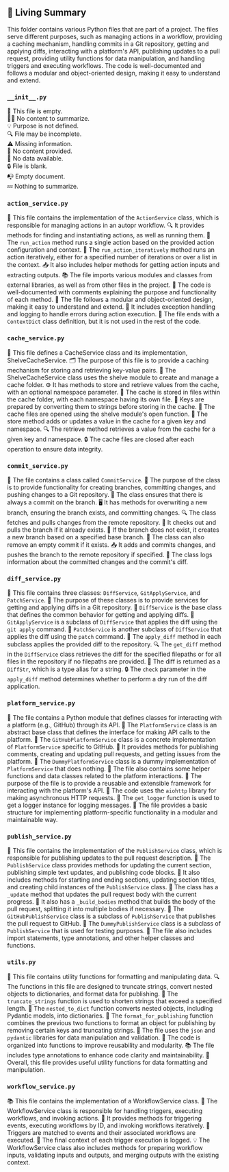 

<!-- Living README Summary -->
## 🌳 Living Summary

This folder contains various Python files that are part of a project. The files serve different purposes, such as managing actions in a workflow, providing a caching mechanism, handling commits in a Git repository, getting and applying diffs, interacting with a platform's API, publishing updates to a pull request, providing utility functions for data manipulation, and handling triggers and executing workflows. The code is well-documented and follows a modular and object-oriented design, making it easy to understand and extend.


### `__init__.py`

📄 This file is empty.     
🤷‍♀️ No content to summarize.     
💡 Purpose is not defined.     
🔍 File may be incomplete.     
⚠️ Missing information.     
📝 No content provided.     
🚫 No data available.     
🔒 File is blank.     
📭 Empty document.     
💤 Nothing to summarize.    


### `action_service.py`

📝 This file contains the implementation of the `ActionService` class, which is responsible for managing actions in an autopr workflow.
🔍 It provides methods for finding and instantiating actions, as well as running them.
🚀 The `run_action` method runs a single action based on the provided action configuration and context.
🔄 The `run_action_iteratively` method runs an action iteratively, either for a specified number of iterations or over a list in the context.
📥 It also includes helper methods for getting action inputs and extracting outputs.
📚 The file imports various modules and classes from external libraries, as well as from other files in the project.
📝 The code is well-documented with comments explaining the purpose and functionality of each method.
📝 The file follows a modular and object-oriented design, making it easy to understand and extend.
🔧 It includes exception handling and logging to handle errors during action execution.
📄 The file ends with a `ContextDict` class definition, but it is not used in the rest of the code.


### `cache_service.py`

📝 This file defines a CacheService class and its implementation, ShelveCacheService.
🗂️ The purpose of this file is to provide a caching mechanism for storing and retrieving key-value pairs.
🔐 The ShelveCacheService class uses the shelve module to create and manage a cache folder.
⚙️ It has methods to store and retrieve values from the cache, with an optional namespace parameter.
📁 The cache is stored in files within the cache folder, with each namespace having its own file.
🔑 Keys are prepared by converting them to strings before storing in the cache.
🔐 The cache files are opened using the shelve module's open function.
💾 The store method adds or updates a value in the cache for a given key and namespace.
🔍 The retrieve method retrieves a value from the cache for a given key and namespace.
🔒 The cache files are closed after each operation to ensure data integrity.


### `commit_service.py`

📝 The file contains a class called `CommitService`.
🔧 The purpose of the class is to provide functionality for creating branches, committing changes, and pushing changes to a Git repository.
🌿 The class ensures that there is always a commit on the branch.
🖥️ It has methods for overwriting a new branch, ensuring the branch exists, and committing changes.
🔍 The class fetches and pulls changes from the remote repository.
🔄 It checks out and pulls the branch if it already exists.
🌱 If the branch does not exist, it creates a new branch based on a specified base branch.
📝 The class can also remove an empty commit if it exists.
📥 It adds and commits changes, and pushes the branch to the remote repository if specified.
📜 The class logs information about the committed changes and the commit's diff.


### `diff_service.py`

📄 This file contains three classes: `DiffService`, `GitApplyService`, and `PatchService`.
🔀 The purpose of these classes is to provide services for getting and applying diffs in a Git repository.
📝 `DiffService` is the base class that defines the common behavior for getting and applying diffs.
📝 `GitApplyService` is a subclass of `DiffService` that applies the diff using the `git apply` command.
📝 `PatchService` is another subclass of `DiffService` that applies the diff using the `patch` command.
🔧 The `apply_diff` method in each subclass applies the provided diff to the repository.
🔍 The `get_diff` method in the `DiffService` class retrieves the diff for the specified filepaths or for all files in the repository if no filepaths are provided.
📜 The diff is returned as a `DiffStr`, which is a type alias for a string.
🔒 The `check` parameter in the `apply_diff` method determines whether to perform a dry run of the diff application.


### `platform_service.py`

📝 The file contains a Python module that defines classes for interacting with a platform (e.g., GitHub) through its API.
📝 The `PlatformService` class is an abstract base class that defines the interface for making API calls to the platform.
📝 The `GitHubPlatformService` class is a concrete implementation of `PlatformService` specific to GitHub.
📝 It provides methods for publishing comments, creating and updating pull requests, and getting issues from the platform.
📝 The `DummyPlatformService` class is a dummy implementation of `PlatformService` that does nothing.
📝 The file also contains some helper functions and data classes related to the platform interactions.
📝 The purpose of the file is to provide a reusable and extensible framework for interacting with the platform's API.
📝 The code uses the `aiohttp` library for making asynchronous HTTP requests.
📝 The `get_logger` function is used to get a logger instance for logging messages.
📝 The file provides a basic structure for implementing platform-specific functionality in a modular and maintainable way.


### `publish_service.py`

📝 This file contains the implementation of the `PublishService` class, which is responsible for publishing updates to the pull request description.
📝 The `PublishService` class provides methods for updating the current section, publishing simple text updates, and publishing code blocks.
📝 It also includes methods for starting and ending sections, updating section titles, and creating child instances of the `PublishService` class.
📝 The class has a `_update` method that updates the pull request body with the current progress.
📝 It also has a `_build_bodies` method that builds the body of the pull request, splitting it into multiple bodies if necessary.
📝 The `GitHubPublishService` class is a subclass of `PublishService` that publishes the pull request to GitHub.
📝 The `DummyPublishService` class is a subclass of `PublishService` that is used for testing purposes.
📝 The file also includes import statements, type annotations, and other helper classes and functions.


### `utils.py`

📝 This file contains utility functions for formatting and manipulating data.
🔍 The functions in this file are designed to truncate strings, convert nested objects to dictionaries, and format data for publishing.
🔧 The `truncate_strings` function is used to shorten strings that exceed a specified length.
🔧 The `nested_to_dict` function converts nested objects, including Pydantic models, into dictionaries.
🔧 The `format_for_publishing` function combines the previous two functions to format an object for publishing by removing certain keys and truncating strings.
🔧 The file uses the `json` and `pydantic` libraries for data manipulation and validation.
🔬 The code is organized into functions to improve reusability and modularity.
📚 The file includes type annotations to enhance code clarity and maintainability.
🌟 Overall, this file provides useful utility functions for data formatting and manipulation.


### `workflow_service.py`

📚 This file contains the implementation of a WorkflowService class. 
🔀 The WorkflowService class is responsible for handling triggers, executing workflows, and invoking actions. 
🌊 It provides methods for triggering events, executing workflows by ID, and invoking workflows iteratively. 
📣 Triggers are matched to events and their associated workflows are executed. 
🏁 The final context of each trigger execution is logged. 
💡 The WorkflowService class also includes methods for preparing workflow inputs, validating inputs and outputs, and merging outputs with the existing context.

<!-- Living README Summary -->